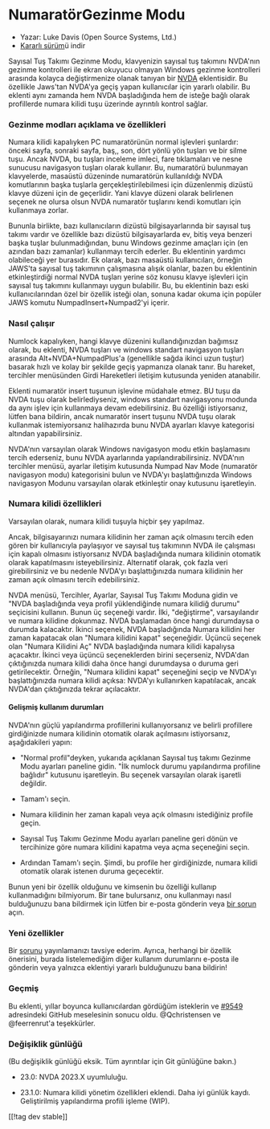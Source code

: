 # NumaratörGezinme Modu #

* Yazar: Luke Davis (Open Source Systems, Ltd.)
* [Kararlı sürüm][1]ü indir

Sayısal Tuş Takımı Gezinme Modu, klavyenizin sayısal tuş takımını NVDA'nın
gezinme kontrolleri ile ekran okuyucu olmayan Windows gezinme kontrolleri
arasında kolayca değiştirmenize olanak tanıyan bir
[NVDA](https://nvaccess.org/) eklentisidir. Bu özellikle Jaws'tan NVDA'ya
geçiş yapan kullanıcılar için yararlı olabilir. Bu eklenti aynı zamanda hem
NVDA başladığında hem de isteğe bağlı olarak profillerde numara kilidi tuşu
üzerinde ayrıntılı kontrol sağlar.

### Gezinme modları açıklama ve özellikleri

Numara kilidi kapalıyken PC numaratörünün normal işlevleri şunlardır: önceki
sayfa, sonraki sayfa, baş,, son, dört yönlü yön tuşları ve bir silme
tuşu. Ancak NVDA, bu tuşları inceleme imleci, fare tıklamaları ve nesne
sunucusu navigasyon tuşları olarak kullanır. Bu, numaratörü bulunmayan
klavyelerde, masaüstü düzeninde numaratörün kullanıldığı NVDA komutlarının
başka tuşlarla gerçekleştirilebilmesi için düzenlenmiş dizüstü klavye düzeni
için de geçerlidir. Yani klavye düzeni olarak belirlenen seçenek ne olursa
olsun NVDA numaratör tuşlarını kendi komutları için kullanmaya zorlar.

Bununla birlikte, bazı kullanıcıların dizüstü bilgisayarlarında bir sayısal
tuş takımı vardır ve özellikle bazı dizüstü bilgisayarlarda ev, bitiş veya
benzeri başka tuşlar bulunmadığından, bunu Windows gezinme amaçları için (en
azından bazı zamanlar) kullanmayı tercih ederler. Bu eklentinin yardımcı
olabileceği yer burasıdır. Ek olarak, bazı masaüstü kullanıcıları, örneğin
JAWS'ta sayısal tuş takımının çalışmasına alışık olanlar, bazen bu
eklentinin etkinleştirdiği normal NVDA tuşları yerine söz konusu klavye
işlevleri için sayısal tuş takımını kullanmayı uygun bulabilir. Bu, bu
eklentinin bazı eski kullanıcılarından özel bir özellik isteği olan, sonuna
kadar okuma için popüler JAWS komutu NumpadInsert+Numpad2'yi içerir.

### Nasıl çalışır

Numlock kapalıyken, hangi klavye düzenini kullandığınızdan bağımsız olarak,
bu eklenti, NVDA tuşları ve windows standart navigasyon tuşları arasında
Alt+NVDA+NumpadPlus'a (genellikle sağda ikinci uzun tuştur) basarak hızlı ve
kolay bir şekilde geçiş yapmanıza olanak tanır. Bu hareket, tercihler
menüsünden Girdi Hareketleri iletişim kutusunda yeniden atanabilir.

Eklenti numaratör insert tuşunun işlevine müdahale etmez. BU tuşu da NVDA
tuşu olarak belirlediyseniz, windows standart navigasyonu modunda da aynı
işlev için kullanmaya devam edebilirsiniz. Bu özelliği istiyorsanız, lütfen
bana bildirin, ancak numaratör insert tuşunu NVDA tuşu olarak kullanmak
istemiyorsanız halihazırda bunu NVDA ayarları klavye kategorisi altından
yapabilirsiniz.

NVDA'nın varsayılan olarak Windows navigasyon modu etkin başlamasını tercih
ederseniz, bunu NVDA ayarlarında yapılandırabilirsiniz. NVDA'nın tercihler
menüsü, ayarlar iletişim kutusunda  Numpad Nav Mode (numaratör navigasyon
modu) kategorisini bulun ve NVDA'yı başlattığınızda Windows navigasyon
Modunu varsayılan olarak etkinleştir onay kutusunu işaretleyin.

### Numara kilidi özellikleri

Varsayılan olarak, numara kilidi tuşuyla hiçbir şey yapılmaz.

Ancak, bilgisayarınızı numara kilidinin her zaman açık olmasını tercih eden
gören bir kullanıcıyla paylaşıyor ve sayısal tuş takımının NVDA ile
çalışması için kapalı olmasını istiyorsanız NVDA başladığında numara
kilidinin otomatik olarak kapatılmasını isteyebilirsiniz.  Alternatif
olarak, çok fazla veri girebilirsiniz ve bu nedenle NVDA'yı başlattığınızda
numara kilidinin her zaman açık olmasını tercih edebilirsiniz.

 NVDA menüsü, Tercihler, Ayarlar, Sayısal Tuş Takımı Moduna gidin ve "NVDA başladığında veya profil yüklendiğinde numara kilidiğ durumu" seçicisini kullanın. Bunun üç seçeneği vardır. İlki, "değiştirme", varsayılandır ve numara kilidine dokunmaz. NVDA başlamadan önce hangi durumdaysa o durumda kalacaktır.
İkinci seçenek, NVDA başladığında Numara kilidini her zaman kapatacak olan "Numara kilidini kapat" seçeneğidir. Üçüncü seçenek olan "Numara Kilidini Aç" NVDA başladığında numara kilidi kapalıysa açacaktır.
İkinci veya üçüncü seçeneklerden birini seçerseniz, NVDA'dan çıktığınızda numara kilidi daha önce hangi durumdaysa o duruma geri getirilecektir. Örneğin, "Numara kilidini kapat" seçeneğini seçip ve NVDA'yı başlattığınızda numara kilidi açıksa: NVDA'yı kullanırken kapatılacak, ancak NVDA'dan çıktığınızda tekrar açılacaktır.

#### Gelişmiş kullanım durumları

NVDA'nın güçlü yapılandırma profillerini kullanıyorsanız ve belirli
profillere girdiğinizde numara kilidinin otomatik olarak açılmasını
istiyorsanız, aşağıdakileri yapın:

* "Normal profil"deyken, yukarıda açıklanan Sayısal tuş takımı Gezinme Modu
  ayarları paneline gidin. "İlk numlock durumu yapılandırma profiline
  bağlıdır" kutusunu işaretleyin. Bu seçenek varsayılan olarak işaretli
  değildir.

* Tamam'ı seçin.

* Numara kilidinin her zaman kapalı veya açık olmasını istediğiniz profile
  geçin.

* Sayısal Tuş Takımı Gezinme Modu ayarları paneline geri dönün ve
  tercihinize göre numara kilidini kapatma veya açma seçeneğini seçin.

* Ardından Tamam'ı seçin. Şimdi, bu profile her girdiğinizde, numara kilidi
  otomatik olarak istenen duruma geçecektir.

Bunun yeni bir özellik olduğunu ve kimsenin bu özelliği kullanıp
kullanmadığını bilmiyorum. Bir tane bulursanız, onu kullanmayı nasıl
bulduğunuzu bana bildirmek için lütfen bir e-posta gönderin veya [bir
sorun](https://github.com/opensourcesys/numpadNavMode/issues/new) açın.

### Yeni özellikler

Bir [sorunu](https://github.com/openSourceSys/numpadNavMode/issues/new)
yayınlamanızı tavsiye ederim. Ayrıca, herhangi bir özellik önerisini, burada
listelemediğim diğer kullanım durumlarını e-posta ile gönderin veya yalnızca
eklentiyi yararlı bulduğunuzu bana bildirin!

### Geçmiş

Bu eklenti, yıllar boyunca kullanıcılardan gördüğüm isteklerin ve
[#9549](https://github.com/nvaccess/nvda/issues/9549) adresindeki GitHub
meselesinin sonucu oldu. @Qchristensen ve @feerrenrut'a teşekkürler.

### Değişiklik günlüğü

(Bu değişiklik günlüğü eksik. Tüm ayrıntılar için Git günlüğüne bakın.)

* 23.0: NVDA 2023.X uyumluluğu.

* 23.1.0: Numara kilidi yönetim özellikleri eklendi. Daha iyi günlük
  kaydı. Geliştirilmiş yapılandırma profili işleme (WIP).

[[!tag dev stable]]

[1]: https://www.nvaccess.org/addonStore/legacy?file=numpadNavMode
